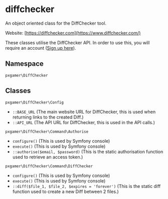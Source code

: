# diffchecker

An object oriented class for the DiffChecker tool.

Website: [https://diffchecker.com](https://www.diffchecker.com/)

These classes utilise the DiffChecker API. In order to use this, you will require an account ([Sign up here](https://www.diffchecker.com/signup)).

## Namespace
`pxgamer\DiffChecker`

## Classes
`pxgamer\DiffChecker\Config`  
- `::BASE_URL` (The main website URL for DiffChecker, this is used when returning links to the created Diff.)
- `::API_URL` (The API URL for DiffChecker, this is used in the API calls.)

`pxgamer\DiffChecker\Command\Authorise`  
- `configure()` (This is used by Symfony console)
- `execute()` (This is used by Symfony console)
- `::authorise($email, $password)` (This is the static authorisation function used to retrieve an access token.)

`pxgamer\DiffChecker\Command\DiffChecker`  
- `configure()` (This is used by Symfony console)
- `execute()` (This is used by Symfony console)
- `::diff($file_1, $file_2, $expires = 'forever')` (This is the static diff function used to create a new Diff between 2 files.)